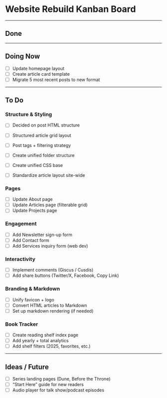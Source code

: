# Website Rebuild Kanban Board

---

## Done


---

## Doing Now
- [ ] Update homepage layout
- [ ] Create article card template
- [ ] Migrate 5 most recent posts to new format

---

## To Do

### Structure & Styling
- [ ] Decided on post HTML structure
- [ ] Structured article grid layout
- [ ] Post tags + filtering strategy

- [ ] Create unified folder structure
- [ ] Create unified CSS base
- [ ] Standardize article layout site-wide

### Pages
- [ ] Update About page
- [ ] Update Articles page (filterable grid)
- [ ] Update Projects page

### Engagement
- [ ] Add Newsletter sign-up form
- [ ] Add Contact form
- [ ] Add Services inquiry form (web dev)

### Interactivity
- [ ] Implement comments (Giscus / Cusdis)
- [ ] Add share buttons (Twitter/X, Facebook, Copy Link)

### Branding & Markdown
- [ ] Unify favicon + logo
- [ ] Convert HTML articles to Markdown
- [ ] Set up markdown rendering (if needed)

### Book Tracker
- [ ] Create reading shelf index page
- [ ] Add yearly + total analytics
- [ ] Add shelf filters (2025, favorites, etc.)

---

##  Ideas / Future
- [ ] Series landing pages (Dune, Before the Throne)
- [ ] “Start Here” guide for new readers
- [ ] Audio player for talk show/podcast episodes
